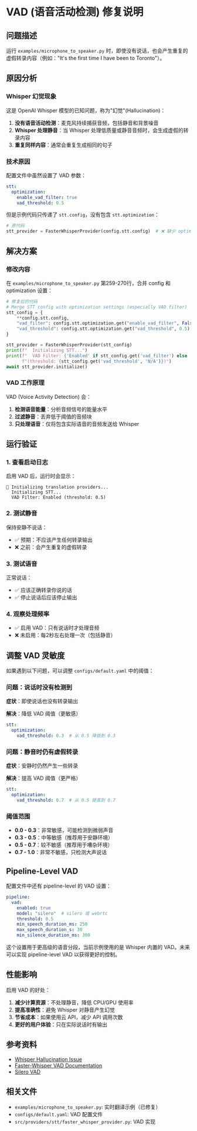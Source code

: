 # VAD (语音活动检测) 修复说明

## 问题描述

运行 `examples/microphone_to_speaker.py` 时，即使没有说话，也会产生重复的虚假转录内容（例如："It's the first time I have been to Toronto"）。

## 原因分析

### Whisper 幻觉现象

这是 OpenAI Whisper 模型的已知问题，称为"幻觉"(Hallucination)：

1. **没有语音活动检测**：麦克风持续捕获音频，包括静音和背景噪音
2. **Whisper 处理静音**：当 Whisper 处理低质量或静音音频时，会生成虚假的转录内容
3. **重复同样内容**：通常会重复生成相同的句子

### 技术原因

配置文件中虽然设置了 VAD 参数：

```yaml
stt:
  optimization:
    enable_vad_filter: true
    vad_threshold: 0.5
```

但是示例代码只传递了 `stt.config`，没有包含 `stt.optimization`：

```python
# 原代码
stt_provider = FasterWhisperProvider(config.stt.config)  # ❌ 缺少 optimization 设置
```

## 解决方案

### 修改内容

在 `examples/microphone_to_speaker.py` 第259-270行，合并 config 和 optimization 设置：

```python
# 修复后的代码
# Merge STT config with optimization settings (especially VAD filter)
stt_config = {
    **config.stt.config,
    "vad_filter": config.stt.optimization.get("enable_vad_filter", False),
    "vad_threshold": config.stt.optimization.get("vad_threshold", 0.5),
}

stt_provider = FasterWhisperProvider(stt_config)
print(f"  Initializing STT...")
print(f"  VAD Filter: {'Enabled' if stt_config.get('vad_filter') else 'Disabled'} "
      f"(threshold: {stt_config.get('vad_threshold', 'N/A')})")
await stt_provider.initialize()
```

### VAD 工作原理

VAD (Voice Activity Detection) 会：

1. **检测语音能量**：分析音频信号的能量水平
2. **过滤静音**：丢弃低于阈值的音频块
3. **只处理语音**：仅将包含实际语音的音频发送给 Whisper

## 运行验证

### 1. 查看启动日志

启用 VAD 后，运行时会显示：

```
🔧 Initializing translation providers...
  Initializing STT...
  VAD Filter: Enabled (threshold: 0.5)
```

### 2. 测试静音

保持安静不说话：
- ✅ 预期：不应该产生任何转录输出
- ❌ 之前：会产生重复的虚假转录

### 3. 测试语音

正常说话：
- ✅ 应该正确转录你说的话
- ✅ 停止说话后应该停止输出

### 4. 观察处理频率

- ✅ 启用 VAD：只有说话时才处理音频
- ❌ 未启用：每2秒左右处理一次（包括静音）

## 调整 VAD 灵敏度

如果遇到以下问题，可以调整 `configs/default.yaml` 中的阈值：

### 问题：说话时没有检测到

**症状**：即使说话也没有转录输出

**解决**：降低 VAD 阈值（更敏感）

```yaml
stt:
  optimization:
    vad_threshold: 0.3  # 从 0.5 降低到 0.3
```

### 问题：静音时仍有虚假转录

**症状**：安静时仍然产生一些转录

**解决**：提高 VAD 阈值（更严格）

```yaml
stt:
  optimization:
    vad_threshold: 0.7  # 从 0.5 提高到 0.7
```

### 阈值范围

- **0.0 - 0.3**：非常敏感，可能检测到微弱声音
- **0.3 - 0.5**：中等敏感（推荐用于安静环境）
- **0.5 - 0.7**：较不敏感（推荐用于嘈杂环境）
- **0.7 - 1.0**：非常不敏感，只检测大声说话

## Pipeline-Level VAD

配置文件中还有 pipeline-level 的 VAD 设置：

```yaml
pipeline:
  vad:
    enabled: true
    model: "silero"  # silero 或 webrtc
    threshold: 0.5
    min_speech_duration_ms: 250
    max_speech_duration_s: 30
    min_silence_duration_ms: 300
```

这个设置用于更高级的语音分段，当前示例使用的是 Whisper 内置的 VAD。未来可以实现 pipeline-level VAD 以获得更好的控制。

## 性能影响

启用 VAD 的好处：

1. **减少计算资源**：不处理静音，降低 CPU/GPU 使用率
2. **提高准确性**：避免 Whisper 对静音产生幻觉
3. **节省成本**：如果使用云 API，减少 API 调用次数
4. **更好的用户体验**：只在实际说话时有输出

## 参考资料

- [Whisper Hallucination Issue](https://github.com/openai/whisper/discussions/679)
- [Faster-Whisper VAD Documentation](https://github.com/SYSTRAN/faster-whisper#vad-filter)
- [Silero VAD](https://github.com/snakers4/silero-vad)

## 相关文件

- `examples/microphone_to_speaker.py`: 实时翻译示例（已修复）
- `configs/default.yaml`: VAD 配置文件
- `src/providers/stt/faster_whisper_provider.py`: VAD 实现
